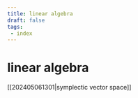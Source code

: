 ```yaml
---
title: linear algebra
draft: false
tags:
 - index
---
```

# linear algebra
[[202405061301|symplectic vector space]]

